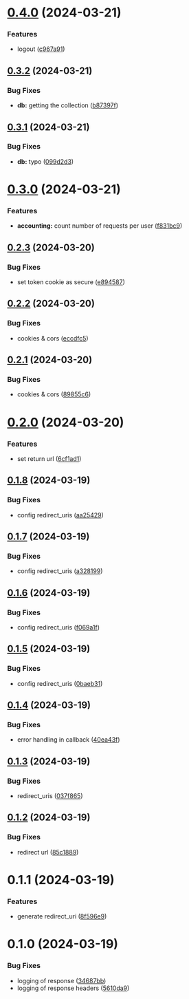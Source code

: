 # [0.4.0](https://github.com/fhswf/openai-proxy/compare/v0.3.2...v0.4.0) (2024-03-21)


### Features

* logout ([c967a91](https://github.com/fhswf/openai-proxy/commit/c967a91236dff41d74bec363af6e45dc0c31c610))

## [0.3.2](https://github.com/fhswf/openai-proxy/compare/v0.3.1...v0.3.2) (2024-03-21)


### Bug Fixes

* **db:** getting the collection ([b87397f](https://github.com/fhswf/openai-proxy/commit/b87397febf119d6d61e72b8a03f8ad13e5274a7a))

## [0.3.1](https://github.com/fhswf/openai-proxy/compare/v0.3.0...v0.3.1) (2024-03-21)


### Bug Fixes

* **db:** typo ([099d2d3](https://github.com/fhswf/openai-proxy/commit/099d2d3f98c231c40832528856491fbaae97976b))

# [0.3.0](https://github.com/fhswf/openai-proxy/compare/v0.2.3...v0.3.0) (2024-03-21)


### Features

* **accounting:** count number of requests per user ([f831bc9](https://github.com/fhswf/openai-proxy/commit/f831bc92fc34d200a8ffaec5c103d878afa995d2))

## [0.2.3](https://github.com/fhswf/openai-proxy/compare/v0.2.2...v0.2.3) (2024-03-20)


### Bug Fixes

* set token cookie as secure ([e894587](https://github.com/fhswf/openai-proxy/commit/e8945871ab3023e807051e6e224e8785020fe883))

## [0.2.2](https://github.com/fhswf/openai-proxy/compare/v0.2.1...v0.2.2) (2024-03-20)


### Bug Fixes

* cookies & cors ([eccdfc5](https://github.com/fhswf/openai-proxy/commit/eccdfc5cc364d72fd5fe0391d3e730643e00afab))

## [0.2.1](https://github.com/fhswf/openai-proxy/compare/v0.2.0...v0.2.1) (2024-03-20)


### Bug Fixes

* cookies & cors ([89855c6](https://github.com/fhswf/openai-proxy/commit/89855c63bfef81efecf9f83a6b87adb9dc5afd41))

# [0.2.0](https://github.com/fhswf/openai-proxy/compare/v0.1.8...v0.2.0) (2024-03-20)


### Features

* set return url ([6cf1ad1](https://github.com/fhswf/openai-proxy/commit/6cf1ad12d56ca668a2beb9b5f10556709cf3359f))

## [0.1.8](https://github.com/fhswf/openai-proxy/compare/v0.1.7...v0.1.8) (2024-03-19)


### Bug Fixes

* config redirect_uris ([aa25429](https://github.com/fhswf/openai-proxy/commit/aa25429c4a98c34246511d99a50626016c792c3f))

## [0.1.7](https://github.com/fhswf/openai-proxy/compare/v0.1.6...v0.1.7) (2024-03-19)


### Bug Fixes

* config redirect_uris ([a328199](https://github.com/fhswf/openai-proxy/commit/a3281995a072090a70e827ab94eafdeed3ab5a2c))

## [0.1.6](https://github.com/fhswf/openai-proxy/compare/v0.1.5...v0.1.6) (2024-03-19)


### Bug Fixes

* config redirect_uris ([f069a1f](https://github.com/fhswf/openai-proxy/commit/f069a1f6344f4a943be7ef9387ce1b4f55239843))

## [0.1.5](https://github.com/fhswf/openai-proxy/compare/v0.1.4...v0.1.5) (2024-03-19)


### Bug Fixes

* config redirect_uris ([0baeb31](https://github.com/fhswf/openai-proxy/commit/0baeb316a3deff36d8700a94acb7b73bcad7cdf6))

## [0.1.4](https://github.com/fhswf/openai-proxy/compare/v0.1.3...v0.1.4) (2024-03-19)


### Bug Fixes

* error handling in callback ([40ea43f](https://github.com/fhswf/openai-proxy/commit/40ea43fcc5705d4deb5515417def57cdb45c0965))

## [0.1.3](https://github.com/fhswf/openai-proxy/compare/v0.1.2...v0.1.3) (2024-03-19)


### Bug Fixes

* redirect_uris ([037f865](https://github.com/fhswf/openai-proxy/commit/037f865f2c3ab9770c85d0ec684efdd45a9b6dc9))

## [0.1.2](https://github.com/fhswf/openai-proxy/compare/v0.1.1...v0.1.2) (2024-03-19)


### Bug Fixes

* redirect url ([85c1889](https://github.com/fhswf/openai-proxy/commit/85c1889ae1b4c4f86cf6117af415bb0fcad1e2e0))

# 0.1.1 (2024-03-19)


### Features

* generate redirect_uri ([8f596e9](https://github.com/fhswf/openai-proxy/commit/8f596e9890d551afa3768776136ef7e6434b60ae))

# 0.1.0 (2024-03-19)


### Bug Fixes

* logging of response ([34687bb](https://github.com/fhswf/openai-proxy/commit/34687bb3310feaac47d603f0ae3a319eb67b3e79))
* logging of response headers ([5610da9](https://github.com/fhswf/openai-proxy/commit/5610da92b8fdf0238f6a08255ed6dd769c72455f))
